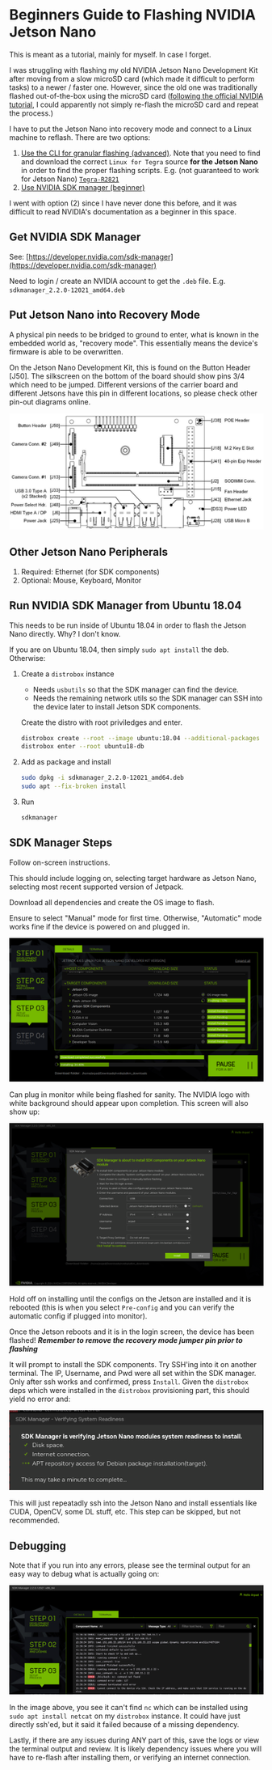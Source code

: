 # Beginners Guide to Flashing NVIDIA Jetson Nano

This is meant as a tutorial, mainly for myself. In case I forget.

I was struggling with flashing my old NVIDIA Jetson Nano Development Kit after moving from a slow microSD card (which made it difficult to perform tasks) to a newer / faster one. However, since the old one was traditionally flashed out-of-the-box using the microSD card ([following the official NVIDIA tutorial](https://developer.nvidia.com/embedded/learn/get-started-jetson-nano-devkit), I could apparently not simply re-flash the microSD card and repeat the process.)

I have to put the Jetson Nano into recovery mode and connect to a Linux machine to reflash. There are two options:

1. [Use the CLI for granular flashing (advanced)](https://docs.nvidia.com/jetson/archives/r34.1/DeveloperGuide/text/SD/FlashingSupport.html). Note that you need to find and download the correct `Linux for Tegra` source **for the Jetson Nano** in order to find the proper flashing scripts. E.g. (not guaranteed to work for Jetson Nano) [`Tegra-R2821`](https://developer.nvidia.com/embedded/linux-tegra-r2821)
2. [Use NVIDIA SDK manager (beginner)](https://developer.nvidia.com/sdk-manager)

I went with option (2) since I have never done this before, and it was difficult to read NVIDIA's documentation as a beginner in this space.

## Get NVIDIA SDK Manager

See: [https://developer.nvidia.com/sdk-manager](https://developer.nvidia.com/sdk-manager)

Need to login / create an NVIDIA account to get the `.deb` file. E.g. `sdkmanager_2.2.0-12021_amd64.deb`

## Put Jetson Nano into Recovery Mode

A physical pin needs to be bridged to ground to enter, what is known in the embedded world as, "recovery mode". This essentially means the device's firmware is able to be overwritten.

On the Jetson Nano Development Kit, this is found on the Button Header [J50]. The silkscreen on the bottom of the board should show pins 3/4 which need to be jumped. Different versions of the carrier board and different Jetsons have this pin in different locations, so please check other pin-out diagrams online.

![jetson-nano-dev-kit-pinout](pinout.png)

## Other Jetson Nano Peripherals

1. Required: Ethernet (for SDK components)
2. Optional: Mouse, Keyboard, Monitor

## Run NVIDIA SDK Manager from Ubuntu 18.04

This needs to be run inside of Ubuntu 18.04 in order to flash the Jetson Nano directly. Why? I don't know.

If you are on Ubuntu 18.04, then simply `sudo apt install` the deb. Otherwise:

1. Create a `distrobox` instance

    * Needs `usbutils` so that the SDK manager can find the device.
    * Needs the remaining network utils so the SDK manager can SSH into the device later to install Jetson SDK components.

    Create the distro with root priviledges and enter.

    ```bash
    distrobox create --root --image ubuntu:18.04 --additional-packages "usbutils netcat iptables network-manager dnsutils" --name ubuntu18-db
    distrobox enter --root ubuntu18-db
    ```

2. Add as package and install

    ```bash
    sudo dpkg -i sdkmanager_2.2.0-12021_amd64.deb
    sudo apt --fix-broken install
    ```

3. Run

    ```bash
    sdkmanager
    ```

## SDK Manager Steps

Follow on-screen instructions.

This should include logging on, selecting target hardware as Jetson Nano, selecting most recent supported version of Jetpack.

Download all dependencies and create the OS image to flash.

Ensure to select "Manual" mode for first time. Otherwise, "Automatic" mode works fine if the device is powered on and plugged in.

![ ](sdks3.png)

Can plug in monitor while being flashed for sanity. The NVIDIA logo with white background should appear upon completion. This screen will also show up:

![ ](components.png)

Hold off on installing until the configs on the Jetson are installed and it is rebooted (this is when you select `Pre-config` and you can verify the automatic config if plugged into monitor).

Once the Jetson reboots and it is in the login screen, the device has been flashed! ***Remember to remove the recovery mode jumper pin prior to flashing***

It will prompt to install the SDK components. Try SSH'ing into it on another terminal. The IP, Username, and Pwd were all set within the SDK manager. Only after ssh works and confirmed, press `Install`. Given the `distrobox` deps which were installed in the `distrobox` provisioning part, this should yield no error and:

![ ](components-install.png)

This will just repeatadly ssh into the Jetson Nano and install essentials like CUDA, OpenCV, some DL stuff, etc. This step can be skipped, but not recommended.

## Debugging

Note that if you run into any errors, please see the terminal output for an easy way to debug what is actually going on:

![ ](dbg.png)

In the image above, you see it can't find `nc` which can be installed using `sudo apt install netcat` on my `distrobox` instance. It could have just directly ssh'ed, but it said it failed because of a missing dependency.

Lastly, if there are any issues during ANY part of this, save the logs or view the terminal output and review. It is likely dependency issues where you will have to re-flash after installing them, or verifying an internet connection.
